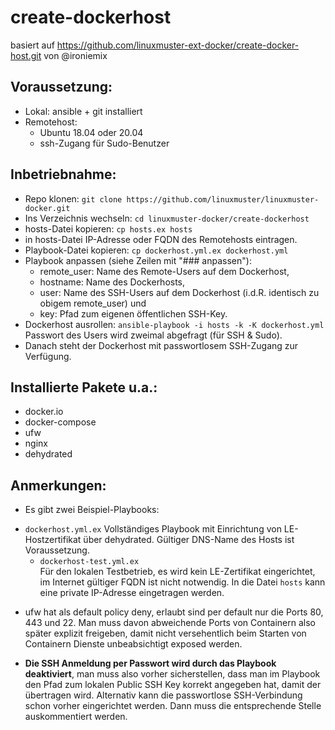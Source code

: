 # create-dockerhost
basiert auf https://github.com/linuxmuster-ext-docker/create-docker-host.git von @ironiemix

## Voraussetzung:

* Lokal: ansible + git installiert
* Remotehost:
  - Ubuntu 18.04 oder 20.04
  - ssh-Zugang für Sudo-Benutzer

## Inbetriebnahme:

* Repo klonen: ``git clone https://github.com/linuxmuster/linuxmuster-docker.git``
* Ins Verzeichnis wechseln: ``cd linuxmuster-docker/create-dockerhost``
* hosts-Datei kopieren: ``cp hosts.ex hosts``
* in hosts-Datei IP-Adresse oder FQDN des Remotehosts eintragen.
* Playbook-Datei kopieren: ``cp dockerhost.yml.ex dockerhost.yml``
* Playbook anpassen (siehe Zeilen mit "### anpassen"):
  - remote_user: Name des Remote-Users auf dem Dockerhost,
  - hostname: Name des Dockerhosts,
  - user: Name des SSH-Users auf dem Dockerhost (i.d.R. identisch zu obigem remote_user) und
  - key: Pfad zum eigenen öffentlichen SSH-Key.
* Dockerhost ausrollen: ``ansible-playbook -i hosts -k -K dockerhost.yml``
  Passwort des Users wird zweimal abgefragt (für SSH & Sudo).
* Danach steht der Dockerhost mit passwortlosem SSH-Zugang zur Verfügung.

## Installierte Pakete u.a.:

* docker.io
* docker-compose
* ufw
* nginx
* dehydrated

## Anmerkungen:

* Es gibt zwei Beispiel-Playbooks:
- `dockerhost.yml.ex`
  Vollständiges Playbook mit Einrichtung von LE-Hostzertifikat über dehydrated. Gültiger DNS-Name des Hosts ist Voraussetzung.
  - `dockerhost-test.yml.ex`  
    Für den lokalen Testbetrieb, es wird kein LE-Zertifikat eingerichtet, im Internet gültiger FQDN ist nicht notwendig. In die Datei `hosts` kann eine private IP-Adresse eingetragen werden.

* ufw hat als default policy deny, erlaubt sind per default nur die Ports 80, 443 und 22. Man muss davon abweichende Ports von Containern also später explizit freigeben, damit nicht versehentlich beim Starten von Containern Dienste unbeabsichtigt exposed werden.

* **Die SSH Anmeldung per Passwort wird durch das Playbook deaktiviert**, man muss also vorher sicherstellen, dass man im Playbook den Pfad zum lokalen Public SSH Key korrekt angegeben hat, damit der übertragen wird. Alternativ kann die passwortlose SSH-Verbindung schon vorher eingerichtet werden. Dann muss die entsprechende Stelle auskommentiert werden.
